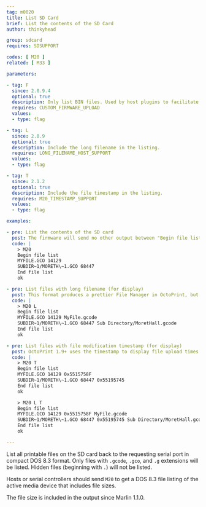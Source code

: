 ```yaml
---
tag: m0020
title: List SD Card
brief: List the contents of the SD Card
author: thinkyhead

group: sdcard
requires: SDSUPPORT

codes: [ M20 ]
related: [ M33 ]

parameters:

- tag: F
  since: 2.0.9.4
  optional: true
  description: Only list BIN files. Used by host plugins to facilitate firmware upload.
  requires: CUSTOM_FIRMWARE_UPLOAD
  values:
  - type: flag

- tag: L
  since: 2.0.9
  optional: true
  description: Include the long filename in the listing.
  requires: LONG_FILENAME_HOST_SUPPORT
  values:
  - type: flag

- tag: T
  since: 2.1.2
  optional: true
  description: Include the file timestamp in the listing.
  requires: M20_TIMESTAMP_SUPPORT
  values:
  - type: flag

examples:

- pre: List the contents of the SD card
  post: The firmware will send no other output between "Begin file list" and "End file list."
  code: |
    > M20
    Begin file list
    MYFILE.GCO 14129
    SUBDIR~1/MORETH\~1.GCO 68447
    End file list
    ok

- pre: List files with long filename (for display)
  post: This format produces a prettier File Manager in OctoPrint, but the long name is not used in selecting the file to print, nor are folder long names included.
  code: |
    > M20 L
    Begin file list
    MYFILE.GCO 14129 MyFile.gcode
    SUBDIR~1/MORETH\~1.GCO 68447 Sub Directory/MoretHall.gcode
    End file list
    ok

- pre: List files with file modification timestamp (for display)
  post: OctoPrint 1.9+ uses the timestamp to display file upload times.
  code: |
    > M20 T
    Begin file list
    MYFILE.GCO 14129 0x5515758F
    SUBDIR~1/MORETH\~1.GCO 68447 0x55195745
    End file list
    ok

    > M20 L T
    Begin file list
    MYFILE.GCO 14129 0x5515758F MyFile.gcode
    SUBDIR~1/MORETH\~1.GCO 68447 0x55195745 Sub Directory/MoretHall.gcode
    End file list
    ok

---
```


List all printable files on the SD card back to the requesting serial port in compact DOS 8.3 format. Only files with `.gcode`, `.gco`, and `.g` extensions will be listed. Hidden files (beginning with `.`) will not be listed.

Hosts or serial controllers should send `M20` to get a DOS 8.3 file listing of the active media device that includes file sizes.

The file size is included in the output since Marlin 1.1.0.
